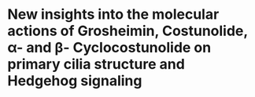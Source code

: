 # New insights into the molecular actions of Grosheimin, Costunolide, α- and β- Cyclocostunolide on primary cilia structure and Hedgehog signaling
